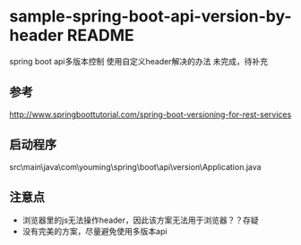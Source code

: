 # sample-spring-boot-api-version-by-header README
spring boot api多版本控制 使用自定义header解决的办法
未完成，待补充

## 参考
http://www.springboottutorial.com/spring-boot-versioning-for-rest-services

## 启动程序
src\main\java\com\youming\spring\boot\api\version\Application.java

## 注意点
* 浏览器里的js无法操作header，因此该方案无法用于浏览器？？存疑
* 没有完美的方案，尽量避免使用多版本api